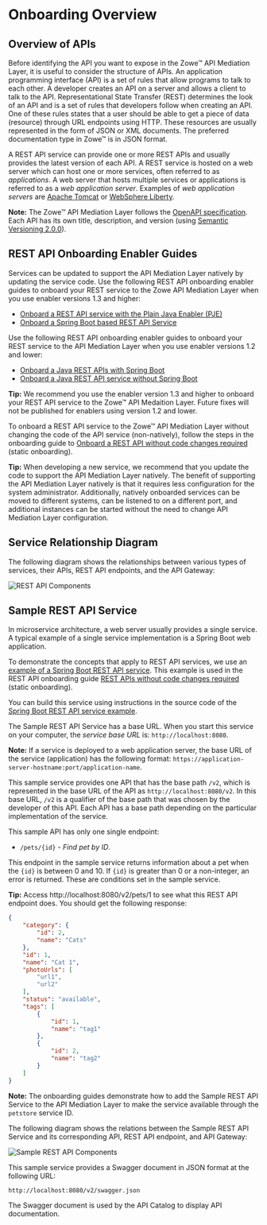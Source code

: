 # Onboarding Overview

## Overview of APIs

Before identifying the API you want to expose in the Zowe&trade; API Mediation Layer, it is useful to consider the structure of APIs. An application programming interface (API) is a set of rules that allow programs to talk to each other. A developer creates an API on a server and allows a client to talk to the API. Representational State Transfer (REST) determines the look of an API and is a set of rules that developers follow when creating an API. One of these rules states that a user should be able to get a piece of data (resource) through URL endpoints using HTTP. These resources are usually represented in the form of JSON or XML documents. The preferred documentation type in Zowe&trade; is in JSON format.

A REST API service can provide one or more REST APIs and usually provides the latest version of each API. A REST service is hosted on a web server which can host one or more services, often referred to as _applications_. A web server that hosts multiple services  or applications is referred to as a _web application server_. Examples of _web application servers_ are [Apache Tomcat](http://tomcat.apache.org/) or [WebSphere Liberty](https://developer.ibm.com/wasdev/websphere-liberty/). 

**Note:** The  Zowe&trade; API Mediation Layer follows the [OpenAPI specification](https://swagger.io/specification/). 
Each API has its own title, description, and version (using [Semantic Versioning 2.0.0](https://semver.org/spec/v2.0.0.html)).

## REST API Onboarding Enabler Guides

Services can be updated to support the API Mediation Layer natively by updating the service code. Use the following REST API onboarding enabler guides to onboard your REST service to the Zowe API Mediation Layer when you use enabler versions 1.3 and higher:
- [Onboard a REST API service with the Plain Java Enabler (PJE)](api-mediation-onboard-an-existing-java-rest-api-service_plain-java-enabler.md)
- [Onboard a Spring Boot based REST API Service](api-mediation-onboarding-with-spring-boot-enabler.md)

Use the following REST API onboarding enabler guides to onboard your REST service to the API Mediation Layer when you use enabler versions 1.2 and lower:

- [Onboard a Java REST APIs with Spring Boot](api-mediation-onboard-a-spring-boot-rest-api-service.md)
- [Onboard a Java REST API service without Spring Boot](api-mediation-onboard-an-existing-java-rest-api-service-without-spring-boot-with-zowe-api-mediation-layer.md)

**Tip:** We recommend you use the enabler version 1.3 and higher to onboard your REST API service to the Zowe&trade; API Medaition Layer. Future fixes will not be published for enablers using version 1.2 and lower. 

To onboard a REST API service to the Zowe&trade; API Mediation Layer without changing the code of the API service (non-natively), follow the steps in the onboarding guide to [Onboard a REST API without code changes required](api-mediation-onboard-an-existing-rest-api-service-without-code-changes.md) (static onboarding).  

**Tip:** When developing a new service, we recommend that you update the code to support the API Mediation Layer natively. The benefit of supporting the API Mediation Layer natively is that it requires less configuration for the system administrator. Additionally, natively onboarded services can be moved to different systems, can be listened to on a different port, and additional instances can be started without the need to change API Mediation Layer configuration.

## Service Relationship Diagram
The following diagram shows the relationships between various types of services, their APIs, REST API endpoints, and the API Gateway:

![REST API Components](../../user-guide/api-mediation/diagrams/rest-api-components.svg)


## Sample REST API Service

In microservice architecture, a web server usually provides a single service. A typical example of a single service implementation is a Spring Boot web application. 

To demonstrate the concepts that apply to REST API services, we use an  [example of a Spring Boot REST API service](https://github.com/swagger-api/swagger-samples/tree/master/java/java-spring-boot). This example is used in the REST API onboarding guide [REST APIs without code changes required](api-mediation-onboard-an-existing-rest-api-service-without-code-changes.md) (static onboarding).  

You can build this service using instructions in the source code of the [Spring Boot REST API service example](https://github.com/swagger-api/swagger-samples/blob/master/java/java-spring-boot/README.md).

The Sample REST API Service has a base URL. When you start this service on your computer, the _service base URL_ is: `http://localhost:8080`. 

**Note:** If a service is deployed to a web application server, the base URL of the service (application) has the following format: `https://application-server-hostname:port/application-name`.

This sample service provides one API that has the base path `/v2`, which is represented in the base URL of the API as `http://localhost:8080/v2`. In this base URL, `/v2` is a qualifier of the base path that was chosen by the developer of this API. Each API has a base path depending on the particular implementation of the service. 

This sample API has only one single endpoint:

- `/pets/{id}` - *Find pet by ID*. 

This endpoint in the sample service returns information about a pet when the `{id}` is between 0 and 10. If `{id}` is greater than 0 or a non-integer, an error is returned. These are conditions set in the sample service.

**Tip:** Access http://localhost:8080/v2/pets/1 to see what this REST API endpoint does. You should get the following response:

```json
{
    "category": {
        "id": 2,
        "name": "Cats"
    },
    "id": 1,
    "name": "Cat 1",
    "photoUrls": [
        "url1",
        "url2"
    ],
    "status": "available",
    "tags": [
        {
            "id": 1,
            "name": "tag1"
        },
        {
            "id": 2,
            "name": "tag2"
        }
    ]
}
```

**Note:** The onboarding guides demonstrate how to add the Sample REST API Service to the API Mediation Layer to make the service available through the `petstore` service ID.

The following diagram shows the relations between the Sample REST API Service and its corresponding API, REST API endpoint, and API Gateway:

![Sample REST API Components](../../user-guide/api-mediation/diagrams/rest-api-components-sample.svg)

This sample service provides a Swagger document in JSON format at the following URL:

 ```
 http://localhost:8080/v2/swagger.json
 ```

The Swagger document is used by the API Catalog to display API documentation.




